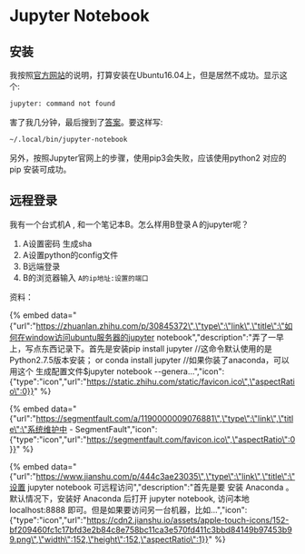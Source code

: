 # Jupyter Notebook

## 安装

我按照[官方网站](http://jupyter.org/install)的说明，打算安装在Ubuntu16.04上，但是居然不成功。显示这个:

```bash
jupyter: command not found
```

害了我几分钟，最后搜到了[答案](https://stackoverflow.com/questions/35313876/after-installing-with-pip-jupyter-command-not-found)。要这样写:

```bash
~/.local/bin/jupyter-notebook
```

另外，按照Jupyter官网上的步骤，使用pip3会失败，应该使用python2 对应的pip 安装可成功。

## 远程登录

我有一个台式机A , 和一个笔记本B。怎么样用B登录Ａ的jupyter呢？

1. A设置密码 生成sha
2. A设置python的config文件
3. B远端登录
4. B的浏览器输入 `A的ip地址:设置的端口`

资料：

{% embed data="{\"url\":\"https://zhuanlan.zhihu.com/p/30845372\",\"type\":\"link\",\"title\":\"如何在window访问ubuntu服务器的jupyter notebook\",\"description\":\"弄了一早上，写点东西记录下。首先是安装pip install jupyter //这命令默认使用的是Python2.7.5版本安装；  or  conda install jupyter //如果你装了anaconda，可以用这个 生成配置文件$jupyter notebook --genera…\",\"icon\":{\"type\":\"icon\",\"url\":\"https://static.zhihu.com/static/favicon.ico\",\"aspectRatio\":0}}" %}

{% embed data="{\"url\":\"https://segmentfault.com/a/1190000009076881\",\"type\":\"link\",\"title\":\"系统维护中 - SegmentFault\",\"icon\":{\"type\":\"icon\",\"url\":\"https://segmentfault.com/favicon.ico\",\"aspectRatio\":0}}" %}

{% embed data="{\"url\":\"https://www.jianshu.com/p/444c3ae23035\",\"type\":\"link\",\"title\":\"设置 jupyter notebook 可远程访问\",\"description\":\"首先是要 安装 Anaconda 。 默认情况下，安装好 Anaconda 后打开 jupyter notebook, 访问本地localhost:8888 即可。但是如果要访问另一台机器，比如...\",\"icon\":{\"type\":\"icon\",\"url\":\"https://cdn2.jianshu.io/assets/apple-touch-icons/152-bf209460fc1c17bfd3e2b84c8e758bc11ca3e570fd411c3bbd84149b97453b99.png\",\"width\":152,\"height\":152,\"aspectRatio\":1}}" %}








